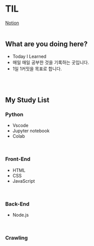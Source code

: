 # TIL
[Notion](https://bloom-queen-d0e.notion.site/Today-Sum-Learned-64e4e511619042559f9d2532a5b028ee)
<br>
<br>

## What are you doing here?
- Today I Learned
- 매일 매일 공부한 것을 기록하는 곳입니다.
- 1일 1커밋을 목표로 합니다.
<br>
<br>

## My Study List
### Python
- Vscode
- Jupyter notebook
- Colab
<br>

### Front-End
- HTML
- CSS
- JavaScript
<br>

### Back-End
- Node.js
<br>

### Crawling
